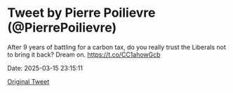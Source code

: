 # Tweet by Pierre Poilievre (@PierrePoilievre)

After 9 years of battling for a carbon tax, do you really trust the Liberals not to bring it back? Dream on. https://t.co/CC1ahowGcb

Date: 2025-03-15 23:15:11

[Original Tweet](https://x.com/PierrePoilievre/status/1901049566897525013)

